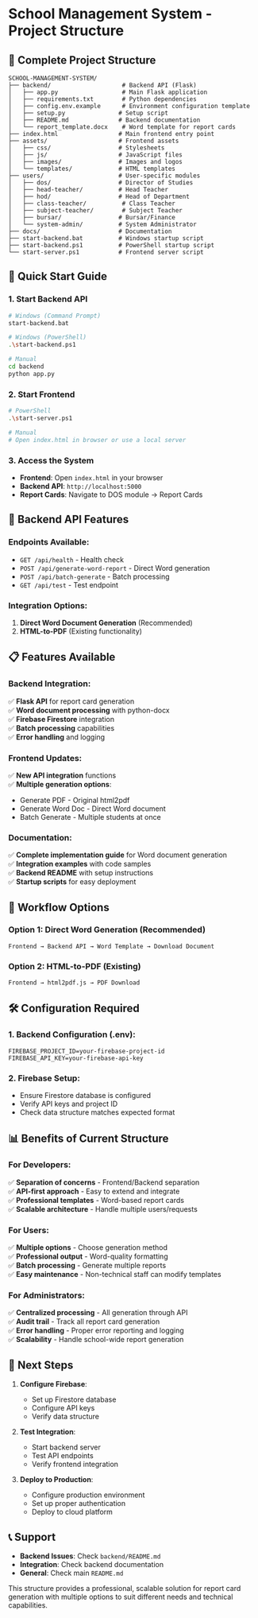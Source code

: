 # School Management System - Project Structure

## 📁 Complete Project Structure

```
SCHOOL-MANAGEMENT-SYSTEM/
├── backend/                    # Backend API (Flask)
│   ├── app.py                  # Main Flask application
│   ├── requirements.txt        # Python dependencies
│   ├── config.env.example      # Environment configuration template
│   ├── setup.py               # Setup script
│   ├── README.md              # Backend documentation
│   └── report_template.docx    # Word template for report cards
├── index.html                 # Main frontend entry point
├── assets/                    # Frontend assets
│   ├── css/                   # Stylesheets
│   ├── js/                    # JavaScript files
│   ├── images/                # Images and logos
│   └── templates/             # HTML templates
├── users/                     # User-specific modules
│   ├── dos/                   # Director of Studies
│   ├── head-teacher/          # Head Teacher
│   ├── hod/                   # Head of Department
│   ├── class-teacher/          # Class Teacher
│   ├── subject-teacher/        # Subject Teacher
│   ├── bursar/                # Bursar/Finance
│   └── system-admin/          # System Administrator
├── docs/                      # Documentation
├── start-backend.bat          # Windows startup script
├── start-backend.ps1          # PowerShell startup script
└── start-server.ps1           # Frontend server script
```

## 🚀 Quick Start Guide

### 1. Start Backend API
```bash
# Windows (Command Prompt)
start-backend.bat

# Windows (PowerShell)
.\start-backend.ps1

# Manual
cd backend
python app.py
```

### 2. Start Frontend
```bash
# PowerShell
.\start-server.ps1

# Manual
# Open index.html in browser or use a local server
```

### 3. Access the System
- **Frontend**: Open `index.html` in your browser
- **Backend API**: `http://localhost:5000`
- **Report Cards**: Navigate to DOS module → Report Cards

## 🔧 Backend API Features

### Endpoints Available:
- `GET /api/health` - Health check
- `POST /api/generate-word-report` - Direct Word generation
- `POST /api/batch-generate` - Batch processing
- `GET /api/test` - Test endpoint

### Integration Options:
1. **Direct Word Document Generation** (Recommended)
2. **HTML-to-PDF** (Existing functionality)

## 📋 Features Available

### Backend Integration:
✅ **Flask API** for report card generation  
✅ **Word document processing** with python-docx  
✅ **Firebase Firestore** integration  
✅ **Batch processing** capabilities  
✅ **Error handling** and logging  

### Frontend Updates:
✅ **New API integration** functions  
✅ **Multiple generation options**:
   - Generate PDF - Original html2pdf
   - Generate Word Doc - Direct Word document
   - Batch Generate - Multiple students at once

### Documentation:
✅ **Complete implementation guide** for Word document generation  
✅ **Integration examples** with code samples  
✅ **Backend README** with setup instructions  
✅ **Startup scripts** for easy deployment  

## 🔄 Workflow Options

### Option 1: Direct Word Generation (Recommended)
```
Frontend → Backend API → Word Template → Download Document
```

### Option 2: HTML-to-PDF (Existing)
```
Frontend → html2pdf.js → PDF Download
```

## 🛠️ Configuration Required

### 1. Backend Configuration (.env):
```env
FIREBASE_PROJECT_ID=your-firebase-project-id
FIREBASE_API_KEY=your-firebase-api-key
```

### 2. Firebase Setup:
- Ensure Firestore database is configured
- Verify API keys and project ID
- Check data structure matches expected format

## 📊 Benefits of Current Structure

### For Developers:
✅ **Separation of concerns** - Frontend/Backend separation  
✅ **API-first approach** - Easy to extend and integrate  
✅ **Professional templates** - Word-based report cards  
✅ **Scalable architecture** - Handle multiple users/requests  

### For Users:
✅ **Multiple options** - Choose generation method  
✅ **Professional output** - Word-quality formatting  
✅ **Batch processing** - Generate multiple reports  
✅ **Easy maintenance** - Non-technical staff can modify templates  

### For Administrators:
✅ **Centralized processing** - All generation through API  
✅ **Audit trail** - Track all report card generation  
✅ **Error handling** - Proper error reporting and logging  
✅ **Scalability** - Handle school-wide report generation  

## 🎯 Next Steps

1. **Configure Firebase**:
   - Set up Firestore database
   - Configure API keys
   - Verify data structure

2. **Test Integration**:
   - Start backend server
   - Test API endpoints
   - Verify frontend integration

3. **Deploy to Production**:
   - Configure production environment
   - Set up proper authentication
   - Deploy to cloud platform

## 📞 Support

- **Backend Issues**: Check `backend/README.md`
- **Integration**: Check backend documentation
- **General**: Check main `README.md`

This structure provides a professional, scalable solution for report card generation with multiple options to suit different needs and technical capabilities.
